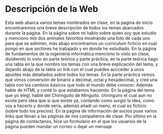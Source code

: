 # Descripción de la Web
Esta web abarca varios temas nombrados en clase, en la pagina de inicio encontraremos una breve descripción de todos los temas abarcados durante la página. 
En la página sobre mi hablo sobre quien soy que estudio y menciono mis dos animales favoritos mostrando una foto de cada uno para que se admiren, más abajo encontramos un curriculum ficticio en cual pongo en que sectores he trabajado y en donde he estudiado.
En la página de fundamentos de la ingeniería informática menciono lo visto en clase, dividiendo lo visto en parte teórica y parte práctica, en la parte teórica hago una tabla en la que nombro los temas con una breve explicación del tema, y dejando abajo de la tabla un link con el cual puedes accceder a unos apuntes más detallados sobre todos los temas. En la parte práctica vemos que vimos conversión de binario a decimal, octal y hexadecimal, y creé una tabla con los cambios básicos que todo el mundo debe conocer. Además hable de HTML y conté lo que estabamos haciendo.
En la página del tema que yo elegí, hablé del Chiringuito de Minguito. chiringuiro el cual aun no existe pero idea que si que existe ya, contando como surgió la idea, como voy a hacerlo y donde sería, además añadí un menú, el cual es ficticio (sobre todo los precios).
En la página de información de socios puse varios links que llevan a las páginas de mis compañeros de clase.
Por último en la página de contactanos, hice un formulario en el que los usuarios de la página pueden mandar un correo o dejar un mensaje
